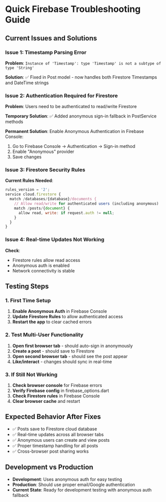 # Quick Firebase Troubleshooting Guide

## Current Issues and Solutions

### Issue 1: Timestamp Parsing Error
**Problem**: `Instance of 'Timestamp': type 'Timestamp' is not a subtype of type 'String'`

**Solution**: ✅ Fixed in Post model - now handles both Firestore Timestamps and DateTime strings

### Issue 2: Authentication Required for Firestore
**Problem**: Users need to be authenticated to read/write Firestore

**Temporary Solution**: ✅ Added anonymous sign-in fallback in PostService methods

**Permanent Solution**: Enable Anonymous Authentication in Firebase Console:
1. Go to Firebase Console → Authentication → Sign-in method
2. Enable "Anonymous" provider
3. Save changes

### Issue 3: Firestore Security Rules
**Current Rules Needed**:
```javascript
rules_version = '2';
service cloud.firestore {
  match /databases/{database}/documents {
    // Allow read/write for authenticated users (including anonymous)
    match /posts/{document} {
      allow read, write: if request.auth != null;
    }
  }
}
```

### Issue 4: Real-time Updates Not Working
**Check**: 
- Firestore rules allow read access
- Anonymous auth is enabled
- Network connectivity is stable

## Testing Steps

### 1. First Time Setup
1. **Enable Anonymous Auth** in Firebase Console
2. **Update Firestore Rules** to allow authenticated access
3. **Restart the app** to clear cached errors

### 2. Test Multi-User Functionality
1. **Open first browser tab** - should auto-sign in anonymously
2. **Create a post** - should save to Firestore
3. **Open second browser tab** - should see the post appear
4. **Like/interact** - changes should sync in real-time

### 3. If Still Not Working
1. **Check browser console** for Firebase errors
2. **Verify Firebase config** in firebase_options.dart
3. **Check Firestore rules** in Firebase Console
4. **Clear browser cache** and restart

## Expected Behavior After Fixes
- ✅ Posts save to Firestore cloud database
- ✅ Real-time updates across all browser tabs
- ✅ Anonymous users can create and view posts
- ✅ Proper timestamp handling for all posts
- ✅ Cross-browser post sharing works

## Development vs Production
- **Development**: Uses anonymous auth for easy testing
- **Production**: Should use proper email/Google authentication
- **Current State**: Ready for development testing with anonymous auth fallback